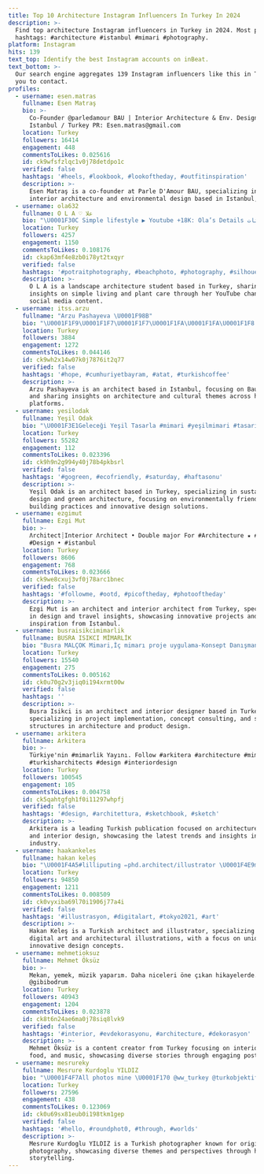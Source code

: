 ```yaml
---
title: Top 10 Architecture Instagram Influencers In Turkey In 2024
description: >-
  Find top architecture Instagram influencers in Turkey in 2024. Most popular
  hashtags: #architecture #istanbul #mimari #photography.
platform: Instagram
hits: 139
text_top: Identify the best Instagram accounts on inBeat.
text_bottom: >-
  Our search engine aggregates 139 Instagram influencers like this in Turkey for
  you to contact.
profiles:
  - username: esen.matras
    fullname: Esen Matraş
    bio: >-
      Co-Founder @parledamour BAU | Interior Architecture & Env. Design Based in
      Istanbul / Turkey PR: Esen.matras@gmail.com
    location: Turkey
    followers: 16414
    engagement: 448
    commentsToLikes: 0.025616
    id: ck9wfsfzlqc1v0j78detdpo1c
    verified: false
    hashtags: '#heels, #lookbook, #lookoftheday, #outfitinspiration'
    description: >-
      Esen Matraş is a co-founder at Parle D'Amour BAU, specializing in
      interior architecture and environmental design based in Istanbul, Turkey.
  - username: ola632
    fullname: O L A ♡ علا
    bio: "\U0001F30C Simple lifestyle ▶️ Youtube +18K: Ola’s Details تفاصيل علا حساب النباتات @ola.s.garden \U0001F33F \U0001F4D0 İÜ/ Landscape Architecture"
    location: Turkey
    followers: 4257
    engagement: 1150
    commentsToLikes: 0.108176
    id: ckap63mf4e8zb0i78yt2txqyr
    verified: false
    hashtags: '#potraitphotography, #beachphoto, #photography, #silhouette'
    description: >-
      O L A is a landscape architecture student based in Turkey, sharing
      insights on simple living and plant care through her YouTube channel and
      social media content.
  - username: itss.arzu
    fullname: "Arzu Pashayeva \U0001F98B"
    bio: "\U0001F1F9\U0001F1F7\U0001F1F7\U0001F1FA\U0001F1FA\U0001F1F8 Bau | Architecture Istanbul \U0001F4CD"
    location: Turkey
    followers: 3884
    engagement: 1272
    commentsToLikes: 0.044146
    id: ck9wh2x14w07k0j7876it2q77
    verified: false
    hashtags: '#hope, #cumhuriyetbayram, #atat, #turkishcoffee'
    description: >-
      Arzu Pashayeva is an architect based in Istanbul, focusing on Bau design
      and sharing insights on architecture and cultural themes across her
      platforms.
  - username: yesilodak
    fullname: Yeşil Odak
    bio: "\U0001F3E1Geleceği Yeşil Tasarla #mimari #yeşilmimari #tasarım #architecture #greenarchitecture #design #greendesign #yeşilbina"
    location: Turkey
    followers: 55282
    engagement: 112
    commentsToLikes: 0.023396
    id: ck9h9n2g994y40j78b4pkbsrl
    verified: false
    hashtags: '#gogreen, #ecofriendly, #saturday, #haftasonu'
    description: >-
      Yeşil Odak is an architect based in Turkey, specializing in sustainable
      design and green architecture, focusing on environmentally friendly
      building practices and innovative design solutions.
  - username: ezgimut
    fullname: Ezgi Mut
    bio: >-
      Λrchitect┊Interior Λrchitect • Double major For #Architecture ★ #Travel ★
      #Design • #istanbul
    location: Turkey
    followers: 8606
    engagement: 768
    commentsToLikes: 0.023666
    id: ck9we8cxuj3vf0j78arc1bnec
    verified: false
    hashtags: '#followme, #ootd, #picoftheday, #photooftheday'
    description: >-
      Ezgi Mut is an architect and interior architect from Turkey, specializing
      in design and travel insights, showcasing innovative projects and
      inspiration from Istanbul.
  - username: busraisikcimimarlik
    fullname: BUSRA ISIKCI MİMARLİK
    bio: "Busra MALÇOK Mimari,İç mimarı proje uygulama-Konsept Danışmanlığı-ÇELİK YAPILAR|| ARCHITECTURE || INTERIORS || PRODUCT DESIGN busraisikci@gmail.com \U0001F4E9"
    location: Turkey
    followers: 15540
    engagement: 275
    commentsToLikes: 0.005162
    id: ck0u70g2v3jiq0i194xrmt00w
    verified: false
    hashtags: ''
    description: >-
      Busra Isikci is an architect and interior designer based in Turkey,
      specializing in project implementation, concept consulting, and steel
      structures in architecture and product design.
  - username: arkitera
    fullname: Arkitera
    bio: >-
      Türkiye'nin #mimarlik Yayını. Follow #arkitera #architecture #mimar
      #turkisharchitects #design #interiordesign
    location: Turkey
    followers: 100545
    engagement: 105
    commentsToLikes: 0.004758
    id: ck5qahtgfgh1f0i11297whpfj
    verified: false
    hashtags: '#design, #architettura, #sketchbook, #sketch'
    description: >-
      Arkitera is a leading Turkish publication focused on architecture, design,
      and interior design, showcasing the latest trends and insights in the
      industry.
  - username: haakankeles
    fullname: hakan keleş
    bio: "\U0001F4A5#lilliputing ✏phd.architect/illustrator \U0001F4E9mail: haakankeles@hotmail.com"
    location: Turkey
    followers: 94850
    engagement: 1211
    commentsToLikes: 0.008509
    id: ck0vyxiba69l70i1906j77a4i
    verified: false
    hashtags: '#illustrasyon, #digitalart, #tokyo2021, #art'
    description: >-
      Hakan Keleş is a Turkish architect and illustrator, specializing in
      digital art and architectural illustrations, with a focus on unique and
      innovative design concepts.
  - username: mehmetioksuz
    fullname: Mehmet Öksüz
    bio: >-
      Mekan, yemek, müzik yaparım. Daha niceleri öne çıkan hikayelerde. Yuva.
      @gibibodrum
    location: Turkey
    followers: 40943
    engagement: 1204
    commentsToLikes: 0.023878
    id: ck8t6n24ae6ma0j78siq8lvk9
    verified: false
    hashtags: '#interior, #evdekorasyonu, #architecture, #dekorasyon'
    description: >-
      Mehmet Öksüz is a content creator from Turkey focusing on interior design,
      food, and music, showcasing diverse stories through engaging posts.
  - username: mesrureky
    fullname: Mesrure Kurdoglu YILDIZ
    bio: "\U0001F4F7All photos mine \U0001F170️ @ww_turkey @turkobjektif_world @raw_community_member VIP GOLD 4 VIP 42 Members of Great Hub ⬇️⬇️⬇️"
    location: Turkey
    followers: 27596
    engagement: 438
    commentsToLikes: 0.123069
    id: ck0u69sx81eub0i198tkm1gep
    verified: false
    hashtags: '#hello, #roundphot0, #through, #worlds'
    description: >-
      Mesrure Kurdoglu YILDIZ is a Turkish photographer known for original
      photography, showcasing diverse themes and perspectives through her visual
      storytelling.
---
```



